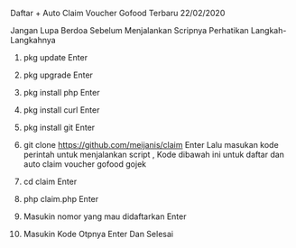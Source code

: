 Daftar + Auto Claim Voucher Gofood Terbaru 22/02/2020


Jangan Lupa Berdoa Sebelum Menjalankan Scripnya
Perhatikan Langkah-Langkahnya

1. pkg update
Enter
2. pkg upgrade
Enter
3. pkg install php
Enter
4. pkg install curl
Enter
5. pkg install git
Enter

7. git clone https://github.com/meijanis/claim
Enter
Lalu masukan kode perintah untuk menjalankan script , Kode dibawah ini untuk daftar dan auto claim voucher gofood gojek
8. cd claim
Enter
9. php claim.php
Enter
10. Masukin nomor yang mau didaftarkan
Enter
11. Masukin Kode Otpnya
Enter Dan Selesai
